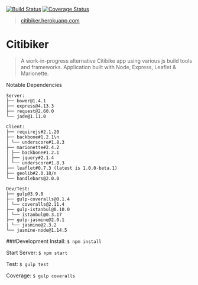 
[![Build Status](https://travis-ci.org/snebel/citibike_marionette.svg?branch=master)](https://travis-ci.org/snebel/citibike_marionette)
[![Coverage Status](https://coveralls.io/repos/snebel/citibike_marionette/badge.svg?branch=master&service=github)](https://coveralls.io/github/snebel/citibike_marionette?branch=master)

> [citibiker.herokuapp.com](http://citibiker.herokuapp.com/)

# Citibiker
>A work-in-progress alternative Citibike app using various js build tools and frameworks. Application built with Node, Express, Leaflet & Marionette.

Notable Dependencies
```
Server:
├── bower@1.4.1
├── express@4.13.3
├── request@2.60.0
└── jade@1.11.0

Client:
├── requirejs#2.1.20
├── backbone#1.2.1\n
│ └── underscore#1.8.3
├── marionette#2.4.2
│ ├── backbone#1.2.1
│ ├── jquery#2.1.4
│ └── underscore#1.8.3
├── leaflet#0.7.3 (latest is 1.0.0-beta.1)
├── geolib#2.0.18/n
└── handlebars@2.0.0

Dev/Test:
├── gulp@3.9.0
├── gulp-coveralls@0.1.4
│ └── coveralls@2.11.4
├── gulp-istanbul@0.10.0
│ └── istanbul@0.3.17
├── gulp-jasmine@2.0.1
| └── jasmine@2.3.2
└── jasmine-node@1.14.5
```

###Development
Install: `$ npm install`

Start Server: `$ npm start`

Test: `$ gulp test`

Coverage: `$ gulp coveralls`
